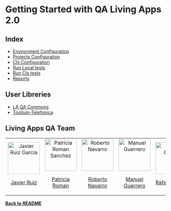 # Getting Started with QA Living Apps 2.0

## Index
* [Environment Configuration](https://github.com/Telefonica/living-apps-qa-common/wiki/Environment-Configuration)
* [Projects Configuration](https://github.com/Telefonica/living-apps-qa-common/wiki/Project-Configuration)
* [CIs Configuration](https://github.com/Telefonica/living-apps-qa-common/wiki/CIs-Configuration)
* [Run Local tests](https://github.com/Telefonica/living-apps-qa-common/wiki/Run-tests-Local-Tests)
* [Run CIs tests](https://github.com/Telefonica/living-apps-qa-common/wiki/Run-CIs-tests)
* [Reports](https://github.com/Telefonica/living-apps-qa-common/wiki/Reports)

## User Libreries
* [LA QA Commons](https://github.com/Telefonica/living-apps-qa-common)
* [Toolium-Telefonica](https://github.com/Telefonica/toolium-telefonica)

## Living Apps QA Team

<table>
  <tr>
    <td align="center">
      <img src="https://github.com/jruizg23.png" alt="Javier Ruiz García" width="100"/>
      <p><a href="https://github.com/jruizg23">Javier Ruiz</a></p>
    </td>
    <td align="center">
      <img src="https://github.com/promans718.png" alt="Patricia Roman Sanchez" width="100"/>
      <p><a href="https://github.com/promans718">Patricia Roman</a></p>
    </td>
    <td align="center">
      <img src="https://github.com/rnn245.png" alt="Roberto Navarro" width="100"/>
      <p><a href="https://github.com/rnn245">Roberto Navarro</a></p>
    </td>
    <td align="center">
      <img src="https://github.com/mguerrerof.png" alt="Manuel Guerrero" width="100"/>
      <p><a href="https://github.com/mguerrerof">Manuel Guerrero</a></p>
    </td>
    <td align="center">
      <img src="https://github.com/Rcatala18.png" alt="Rafael Catalá" width="100" />
      <p><a href="https://github.com/Rcatala18">Rafael Catalá</a></p>
    </td>
  </tr>
</table>

**[Back to README](../../README.md)**
